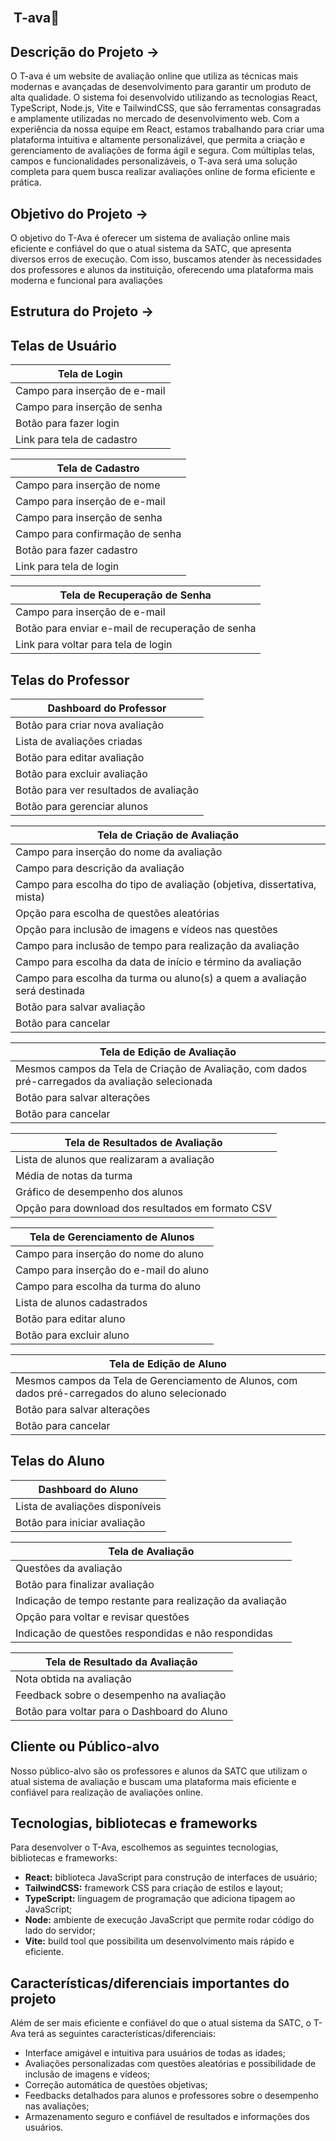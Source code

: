 ##                                                                                                    T-ava🎫

## Descrição do Projeto →

O T-ava é um website de avaliação online que utiliza as técnicas mais modernas e avançadas de desenvolvimento para garantir um produto de alta qualidade. O sistema foi desenvolvido utilizando as tecnologias React, TypeScript, Node.js, Vite e TailwindCSS, que são ferramentas consagradas e amplamente utilizadas no mercado de desenvolvimento web. Com a experiência da nossa equipe em React, estamos trabalhando para criar uma plataforma intuitiva e altamente personalizável, que permita a criação e gerenciamento de avaliações de forma ágil e segura. Com múltiplas telas, campos e funcionalidades personalizáveis, o T-ava será uma solução completa para quem busca realizar avaliações online de forma eficiente e prática.

## Objetivo do Projeto →

O objetivo do T-Ava é oferecer um sistema de avaliação online mais eficiente e confiável do que o atual sistema da SATC, que apresenta diversos erros de execução. Com isso, buscamos atender às necessidades dos professores e alunos da instituição, oferecendo uma plataforma mais moderna e funcional para avaliações

## Estrutura do Projeto →

## Telas de Usuário
| Tela de Login | 
| --- |
| Campo para inserção de e-mail |
| Campo para inserção de senha |
| Botão para fazer login |
| Link para tela de cadastro |

| Tela de Cadastro |
| --- |
| Campo para inserção de nome |
| Campo para inserção de e-mail |
| Campo para inserção de senha |
| Campo para confirmação de senha |
| Botão para fazer cadastro |
| Link para tela de login |

| Tela de Recuperação de Senha |
| --- |
| Campo para inserção de e-mail |
| Botão para enviar e-mail de recuperação de senha |
| Link para voltar para tela de login |

## Telas do Professor
| Dashboard do Professor |
| --- |
| Botão para criar nova avaliação |
| Lista de avaliações criadas |
| Botão para editar avaliação |
| Botão para excluir avaliação |
| Botão para ver resultados de avaliação |
| Botão para gerenciar alunos |

| Tela de Criação de Avaliação |
| --- |
| Campo para inserção do nome da avaliação |
| Campo para descrição da avaliação |
| Campo para escolha do tipo de avaliação (objetiva, dissertativa, mista) |
| Opção para escolha de questões aleatórias |
| Opção para inclusão de imagens e vídeos nas questões |
| Campo para inclusão de tempo para realização da avaliação |
| Campo para escolha da data de início e término da avaliação |
| Campo para escolha da turma ou aluno(s) a quem a avaliação será destinada |
| Botão para salvar avaliação |
| Botão para cancelar |

| Tela de Edição de Avaliação |
| --- |
| Mesmos campos da Tela de Criação de Avaliação, com dados pré-carregados da avaliação selecionada |
| Botão para salvar alterações |
| Botão para cancelar |

| Tela de Resultados de Avaliação |
| --- |
| Lista de alunos que realizaram a avaliação |
| Média de notas da turma |
| Gráfico de desempenho dos alunos |
| Opção para download dos resultados em formato CSV |

| Tela de Gerenciamento de Alunos |
| --- |
| Campo para inserção do nome do aluno |
| Campo para inserção do e-mail do aluno |
| Campo para escolha da turma do aluno |
| Lista de alunos cadastrados |
| Botão para editar aluno |
| Botão para excluir aluno |

| Tela de Edição de Aluno |
| --- |
| Mesmos campos da Tela de Gerenciamento de Alunos, com dados pré-carregados do aluno selecionado |
| Botão para salvar alterações |
| Botão para cancelar |

## Telas do Aluno
| Dashboard do Aluno |
| --- |
| Lista de avaliações disponíveis |
| Botão para iniciar avaliação |

| Tela de Avaliação |
| --- |
| Questões da avaliação |
| Botão para finalizar avaliação |
| Indicação de tempo restante para realização da avaliação |
| Opção para voltar e revisar questões |
| Indicação de questões respondidas e não respondidas |

| Tela de Resultado da Avaliação |
| --- |
| Nota obtida na avaliação |
| Feedback sobre o desempenho na avaliação |
| Botão para voltar para o Dashboard do Aluno |


## Cliente ou Público-alvo
Nosso público-alvo são os professores e alunos da SATC que utilizam o atual sistema de avaliação e buscam uma plataforma mais eficiente e confiável para realização de avaliações online.

## Tecnologias, bibliotecas e frameworks
Para desenvolver o T-Ava, escolhemos as seguintes tecnologias, bibliotecas e frameworks:

- **React:** biblioteca JavaScript para construção de interfaces de usuário;
- **TailwindCSS:** framework CSS para criação de estilos e layout;
- **TypeScript:** linguagem de programação que adiciona tipagem ao JavaScript;
- **Node:** ambiente de execução JavaScript que permite rodar código do lado do servidor;
- **Vite:** build tool que possibilita um desenvolvimento mais rápido e eficiente.

## Características/diferenciais importantes do projeto
Além de ser mais eficiente e confiável do que o atual sistema da SATC, o T-Ava terá as seguintes características/diferenciais:

- Interface amigável e intuitiva para usuários de todas as idades;
- Avaliações personalizadas com questões aleatórias e possibilidade de inclusão de imagens e vídeos;
- Correção automática de questões objetivas;
- Feedbacks detalhados para alunos e professores sobre o desempenho nas avaliações;
- Armazenamento seguro e confiável de resultados e informações dos usuários.
